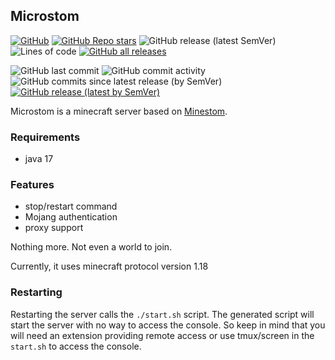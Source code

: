 ## Microstom
[![GitHub](https://img.shields.io/github/license/KlainStom/microstom?style=flat-square)](https://github.com/KlainStom/microstom/blob/master/LICENSE)
[![GitHub Repo stars](https://img.shields.io/github/stars/KlainStom/microstom?style=flat-square)](https://github.com/KlainStom/microstom/stargazers)
![GitHub release (latest SemVer)](https://img.shields.io/github/v/release/KlainStom/microstom?style=flat-square)
![Lines of code](https://img.shields.io/tokei/lines/github/KlainStom/microstom?style=flat-square)
[![GitHub all releases](https://img.shields.io/github/downloads/KlainStom/microstom/total?style=flat-square)](https://github.com/KlainStom/microstom/releases)

![GitHub last commit](https://img.shields.io/github/last-commit/KlainStom/microstom?style=flat-square)
![GitHub commit activity](https://img.shields.io/github/commit-activity/w/KlainStom/microstom?style=flat-square)
![GitHub commits since latest release (by SemVer)](https://img.shields.io/github/commits-since/KlainStom/microstom/latest?sort=semver&style=flat-square)
[![GitHub release (latest by SemVer)](https://img.shields.io/github/downloads/KlainStom/microstom/latest/total?style=flat-square)](https://github.com/KlainStom/microstom/releases)

Microstom is a minecraft server based on [Minestom](https://github.com/Minestom/Minestom).

### Requirements
- java 17

### Features
- stop/restart command
- Mojang authentication
- proxy support

Nothing more. Not even a world to join.

Currently, it uses minecraft protocol version 1.18

### Restarting
Restarting the server calls the `./start.sh` script.
The generated script will start the server with no way to access the console.
So keep in mind that you will need an extension providing remote access or use tmux/screen in the `start.sh` to access the console.
